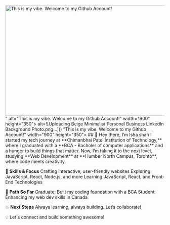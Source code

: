 <img src="./[isha](https://github.com/user-attachments/assets/c7bce403-15ee-4628-b30c-750ccc8dcc22)" alt="This is my vibe. Welcome to my Github Account!" width="900" height="350">
" alt="This is my vibe. Welcome to my Github Account!" width="900" height="350">
 alt=![Uploading Beige Minimalist Personal Business LinkedIn Background Photo.png…]()
"This is my vibe. Welcome to my Github Account!" width="900" height="350">
## 👋 Hey there, I’m Isha shah
I started my tech journey at **Chimanbhai Patel Institution of Technology,** where I graduated with a **BCA - Bacholer of computer applications** and a hunger to build things that matter. Now, I’m taking it to the next level, studying **Web Development** at **Humber North Campus, Toronto**, where code meets creativity.

🔧 **Skills & Focus**
Crafting interactive, user-friendly websites
Exploring JavaScript, React, Node.js, and more
Learning JavaScript, React, and Front-End Technologies

🎯 **Path So Far**
Graduate: Built my coding foundation with a BCA
Student: Enhancing my web dev skills in Canada

💥 **Next Steps**
Always learning, always building. Let’s collaborate!

💡 Let's connect and build something awesome!



